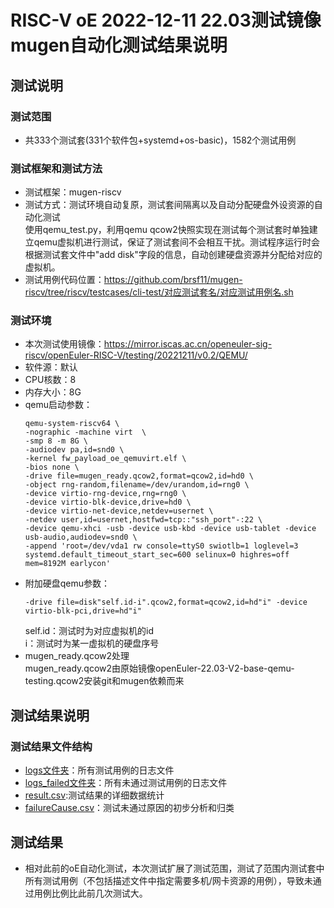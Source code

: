 # RISC-V oE 2022-12-11 22.03测试镜像 mugen自动化测试结果说明  
## 测试说明  
### 测试范围   
- 共333个测试套(331个软件包+systemd+os-basic)，1582个测试用例  
### 测试框架和测试方法  
- 测试框架：mugen-riscv   
- 测试方式：测试环境自动复原，测试套间隔离以及自动分配硬盘外设资源的自动化测试  
    使用qemu_test.py，利用qemu qcow2快照实现在测试每个测试套时单独建立qemu虚拟机进行测试，保证了测试套间不会相互干扰。测试程序运行时会根据测试套文件中"add disk"字段的信息，自动创建硬盘资源并分配给对应的虚拟机。  
- 测试用例代码位置：https://github.com/brsf11/mugen-riscv/tree/riscv/testcases/cli-test/对应测试套名/对应测试用例名.sh  

### 测试环境  
- 本次测试使用镜像：https://mirror.iscas.ac.cn/openeuler-sig-riscv/openEuler-RISC-V/testing/20221211/v0.2/QEMU/  
- 软件源：默认  
- CPU核数：8  
- 内存大小：8G  
- qemu启动参数：  
    ```shell
    qemu-system-riscv64 \
    -nographic -machine virt  \
    -smp 8 -m 8G \
    -audiodev pa,id=snd0 \
    -kernel fw_payload_oe_qemuvirt.elf \
    -bios none \
    -drive file=mugen_ready.qcow2,format=qcow2,id=hd0 \
    -object rng-random,filename=/dev/urandom,id=rng0 \
    -device virtio-rng-device,rng=rng0 \
    -device virtio-blk-device,drive=hd0 \
    -device virtio-net-device,netdev=usernet \
    -netdev user,id=usernet,hostfwd=tcp::"ssh_port"-:22 \
    -device qemu-xhci -usb -device usb-kbd -device usb-tablet -device usb-audio,audiodev=snd0 \
    -append 'root=/dev/vda1 rw console=ttyS0 swiotlb=1 loglevel=3 systemd.default_timeout_start_sec=600 selinux=0 highres=off mem=8192M earlycon' 
    ```
- 附加硬盘qemu参数：
    ```shell
    -drive file=disk"self.id-i".qcow2,format=qcow2,id=hd"i" -device virtio-blk-pci,drive=hd"i"
    ```
    self.id：测试时为对应虚拟机的id  
    i：测试时为某一虚拟机的硬盘序号  
- mugen_ready.qcow2处理  
    mugen_ready.qcow2由原始镜像openEuler-22.03-V2-base-qemu-testing.qcow2安装git和mugen依赖而来  
## 测试结果说明  
### 测试结果文件结构  
- [logs文件夹](https://gitee.com/yunxiangluo/openeuler-riscv-2203-v2-test/tree/master/Auto_Testing/1211-22.03testing/logs)：所有测试用例的日志文件  
- [logs_failed文件夹](https://gitee.com/yunxiangluo/openeuler-riscv-2203-v2-test/tree/master/Auto_Testing/1211-22.03testing/logs_failed)：所有未通过测试用例的日志文件  
- [result.csv](https://gitee.com/yunxiangluo/openeuler-riscv-2203-v2-test/blob/master/Auto_Testing/1211-22.03testing/result.csv):测试结果的详细数据统计  
- [failureCause.csv](https://gitee.com/yunxiangluo/openeuler-riscv-2203-v2-test/blob/master/Auto_Testing/1211-22.03testing/failureCause.csv)：测试未通过原因的初步分析和归类  
## 测试结果  
- 相对此前的oE自动化测试，本次测试扩展了测试范围，测试了范围内测试套中所有测试用例（不包括描述文件中指定需要多机/网卡资源的用例），导致未通过用例比例比此前几次测试大。  